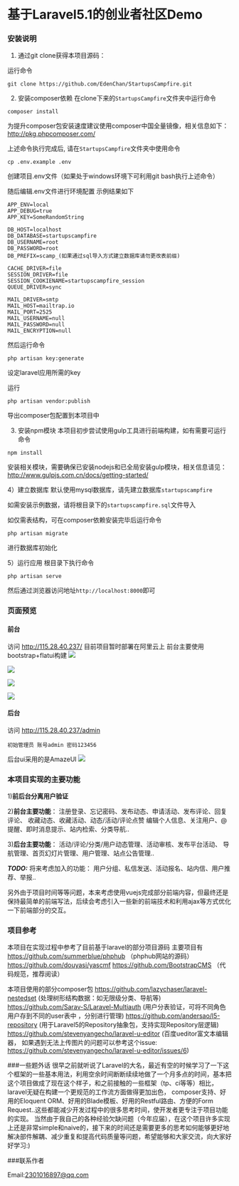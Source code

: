 # 基于Laravel5.1的创业者社区Demo

### 安装说明

1) 通过git clone获得本项目源码：

运行命令
```
git clone https://github.com/EdenChan/StartupsCampfire.git
```

2) 安装composer依赖
在clone下来的`StartupsCampfire`文件夹中运行命令
```
composer install
```
为提升composer包安装速度建议使用composer中国全量镜像，相关信息如下：
http://pkg.phpcomposer.com/

上述命令执行完成后,
请在`StartupsCampfire`文件夹中使用命令
```
cp .env.example .env
```
创建项目.env文件（如果处于windows环境下可利用git bash执行上述命令）

随后编辑.env文件进行环境配置
示例结果如下
```
APP_ENV=local
APP_DEBUG=true
APP_KEY=SomeRandomString

DB_HOST=localhost
DB_DATABASE=startupscampfire
DB_USERNAME=root
DB_PASSWORD=root
DB_PREFIX=scamp_(如果通过sql导入方式建立数据库请勿更改表前缀)

CACHE_DRIVER=file
SESSION_DRIVER=file
SESSION_COOKIENAME=startupscampfire_session
QUEUE_DRIVER=sync

MAIL_DRIVER=smtp
MAIL_HOST=mailtrap.io
MAIL_PORT=2525
MAIL_USERNAME=null
MAIL_PASSWORD=null
MAIL_ENCRYPTION=null
```
然后运行命令
```
php artisan key:generate
```
设定laravel应用所需的key

运行
```
php artisan vendor:publish
```
导出composer包配置到本项目中

3) 安装npm模块
本项目初步尝试使用gulp工具进行前端构建，如有需要可运行命令
```
npm install
```
安装相关模块，需要确保已安装nodejs和已全局安装gulp模块，相关信息请见：
http://www.gulpjs.com.cn/docs/getting-started/

4）建立数据库
默认使用mysql数据库，请先建立数据库`startupscampfire`

如需安装示例数据，请将根目录下的`startupscampfire.sql`文件导入

如仅需表结构，可在composer依赖安装完毕后运行命令
```
php artisan migrate
```
进行数据库初始化

5）运行应用
根目录下执行命令
```
php artisan serve
```
然后通过浏览器访问地址`http://localhost:8000`即可

### 页面预览

#### 前台
访问 http://115.28.40.237/
目前项目暂时部署在阿里云上
前台主要使用bootstrap+flatui构建
![](image/56d67c99501fe.png)

![](image/56d67cfbdda4b.png)

![](image/56d67d584df2e.png)

![](image/56d67dce760e3.png)
#### 后台
访问 http://115.28.40.237/admin
```
初始管理员 账号admin 密码123456
```
后台ui采用的是AmazeUI
![](image/56d67e185eb80.png)

### 本项目实现的主要功能
1)**前后台分离用户验证**

2)**前台主要功能**：
注册登录、忘记密码、发布动态、申请活动、发布评论、回复评论、
收藏动态、收藏活动、动态/活动/评论点赞
编辑个人信息、关注用户、@提醒、即时消息提示、站内检索、分类导航..

3)**后台主要功能**：
活动/评论/分类/用户动态管理、活动审核、发布平台活动、
导航管理、首页幻灯片管理、用户管理、站点公告管理..

***TODO:***
将来考虑加入的功能：
用户分组、私信发送、活动报名、站内信、用户推荐、举报..

另外由于项目时间等等问题，本来考虑使用vuejs完成部分前端内容，但最终还是保持最简单的前端写法，后续会考虑引入一些新的前端技术和利用ajax等方式优化一下前端部分的交互。

### 项目参考
本项目在实现过程中参考了目前基于laravel的部分项目源码
主要项目有
https://github.com/summerblue/phphub （phphub网站的源码）
https://github.com/douyasi/yascmf
https://github.com/BootstrapCMS （代码规范，推荐阅读）

本项目使用的部分composer包
https://github.com/lazychaser/laravel-nestedset 
(处理树形结构数据：如无限级分类、导航等)
https://github.com/Sarav-S/Laravel-Multiauth 
(用户分表验证，可将不同角色用户存到不同的user表中 ，分别进行管理)
https://github.com/andersao/l5-repository
(用于Laravel5的Repository抽象包，支持实现Repository层逻辑)
https://github.com/stevenyangecho/laravel-u-editor
(百度ueditor富文本编辑器，
如果遇到无法上传图片的问题可以参考这个issue:
https://github.com/stevenyangecho/laravel-u-editor/issues/6)

###一些题外话
很早之前就听说了Laravel的大名，最近有空的时候学习了一下这个框架的一些基本用法，利用空余时间断断续续地做了一个月多点的时间，基本把这个项目做成了现在这个样子，和之前接触的一些框架（tp、ci等等）相比，laravel无疑在构建一个更规范的工作流方面做得更加出色，
composer支持、好用的Eloquent ORM、好用的Blade模板、好用的Restful路由、方便的Form Request..这些都能减少开发过程中的很多思考时间，使开发者更专注于项目功能的实现。
当然由于我自己的各种经验欠缺问题（今年应届），在这个项目许多实现上还是非常simple和naive的，接下来的时间还是需要更多的思考如何能够更好地解决部件解耦、减少重复和提高代码质量等问题，希望能够和大家交流，向大家好好学习:)

###联系作者

Email:2301016897@qq.com
